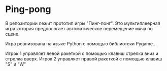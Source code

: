 # Ping-pong
В репозитории лежит прототип игры "Пинг-понг". Это мультиплеерная игра которая предпологает автоматическое перемещение мяча по сцене.

Игра реализована на языке Python с помощью библиотеки Pygame..

Игрок 1 управляет левой ракеткой с помощью клавиш стрелка вниз и стрелка вверх. Игрок 2 управляет правой ракеткой с помощью клавиш "S" и "W"
